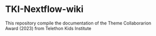 # TKI-Nextflow-wiki
This repository compile the documentation of the Theme Collaborarion Award (2023) from Telethon Kids Institute
